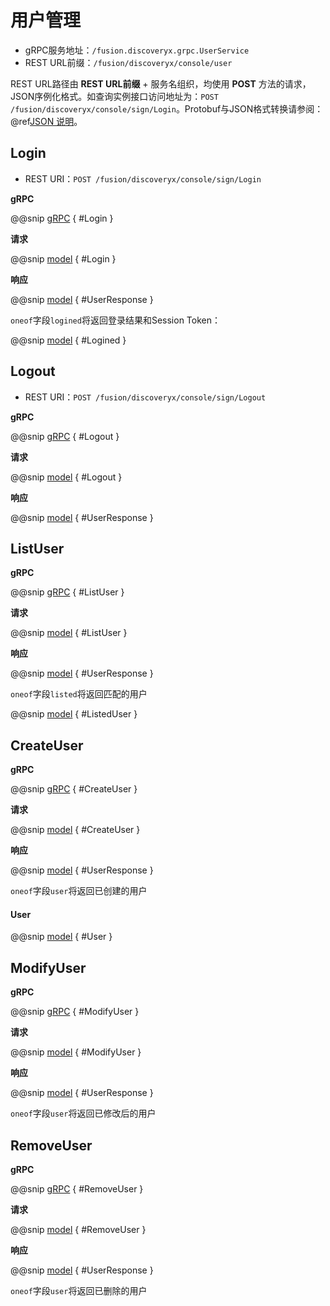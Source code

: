 # 用户管理

- gRPC服务地址：`/fusion.discoveryx.grpc.UserService`
- REST URL前缀：`/fusion/discoveryx/console/user`

REST URL路径由 **REST URL前缀** + 服务名组织，均使用 **POST** 方法的请求，JSON序例化格式。如查询实例接口访问地址为：`POST /fusion/discoveryx/console/sign/Login`。Protobuf与JSON格式转换请参阅： @ref[JSON 说明](../json.md)。

## Login

- REST URI：`POST /fusion/discoveryx/console/sign/Login`

**gRPC**

@@snip [gRPC](../../../../../../discoveryx-server/src/main/protobuf/fusion/discoveryx/server/grpc/server.proto) { #Login }

**请求**

@@snip [model](../../../../../../discoveryx-server/src/main/protobuf/fusion/discoveryx/server/protocol/user.proto) { #Login }

**响应**

@@snip [model](../../../../../../discoveryx-server/src/main/protobuf/fusion/discoveryx/server/protocol/user.proto) { #UserResponse }

`oneof`字段`logined`将返回登录结果和Session Token：

@@snip [model](../../../../../../discoveryx-server/src/main/protobuf/fusion/discoveryx/server/protocol/user.proto) { #Logined }

## Logout

- REST URI：`POST /fusion/discoveryx/console/sign/Logout`

**gRPC**

@@snip [gRPC](../../../../../../discoveryx-server/src/main/protobuf/fusion/discoveryx/server/grpc/server.proto) { #Logout }

**请求**

@@snip [model](../../../../../../discoveryx-server/src/main/protobuf/fusion/discoveryx/server/protocol/user.proto) { #Logout }

**响应**

@@snip [model](../../../../../../discoveryx-server/src/main/protobuf/fusion/discoveryx/server/protocol/user.proto) { #UserResponse }

## ListUser

**gRPC**

@@snip [gRPC](../../../../../../discoveryx-server/src/main/protobuf/fusion/discoveryx/server/grpc/server.proto) { #ListUser }

**请求**

@@snip [model](../../../../../../discoveryx-server/src/main/protobuf/fusion/discoveryx/server/protocol/user.proto) { #ListUser }

**响应**

@@snip [model](../../../../../../discoveryx-server/src/main/protobuf/fusion/discoveryx/server/protocol/user.proto) { #UserResponse }

`oneof`字段`listed`将返回匹配的用户

@@snip [model](../../../../../../discoveryx-server/src/main/protobuf/fusion/discoveryx/server/protocol/user.proto) { #ListedUser }

## CreateUser

**gRPC**

@@snip [gRPC](../../../../../../discoveryx-server/src/main/protobuf/fusion/discoveryx/server/grpc/server.proto) { #CreateUser }

**请求**

@@snip [model](../../../../../../discoveryx-server/src/main/protobuf/fusion/discoveryx/server/protocol/user.proto) { #CreateUser }

**响应**

@@snip [model](../../../../../../discoveryx-server/src/main/protobuf/fusion/discoveryx/server/protocol/user.proto) { #UserResponse }

`oneof`字段`user`将返回已创建的用户

#### User

@@snip [model](../../../../../../discoveryx-server/src/main/protobuf/fusion/discoveryx/server/protocol/user.proto) { #User }

## ModifyUser

**gRPC**

@@snip [gRPC](../../../../../../discoveryx-server/src/main/protobuf/fusion/discoveryx/server/grpc/server.proto) { #ModifyUser }

**请求**

@@snip [model](../../../../../../discoveryx-server/src/main/protobuf/fusion/discoveryx/server/protocol/user.proto) { #ModifyUser }

**响应**

@@snip [model](../../../../../../discoveryx-server/src/main/protobuf/fusion/discoveryx/server/protocol/user.proto) { #UserResponse }

`oneof`字段`user`将返回已修改后的用户

## RemoveUser

**gRPC**

@@snip [gRPC](../../../../../../discoveryx-server/src/main/protobuf/fusion/discoveryx/server/grpc/server.proto) { #RemoveUser }

**请求**

@@snip [model](../../../../../../discoveryx-server/src/main/protobuf/fusion/discoveryx/server/protocol/user.proto) { #RemoveUser }

**响应**

@@snip [model](../../../../../../discoveryx-server/src/main/protobuf/fusion/discoveryx/server/protocol/user.proto) { #UserResponse }

`oneof`字段`user`将返回已删除的用户
